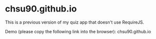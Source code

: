 chsu90.github.io
================

This is a previous version of my quiz app that doesn't use RequireJS.

Demo (please copy the following link into the browser): chsu90.github.io
